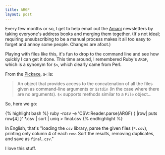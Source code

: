 ```yaml
---
title: ARGF
layout: post
---
```

Every few months or so, I get to help email out the <a href="http://www.amanikids.org">Amani</a> newsletters by taking everyone's address books and merging them together. (It's not ideal; requiring unsubscribing to be a manual process makes it all too easy to forget and annoy some people. Changes are afoot.)

Playing with files like this, it's fun to drop to the command line and see how quickly I can get it done. This time around, I remembered Ruby's <code>ARGF</code>, which is a synonym for `$<`, which clearly came from Perl.

From the <a href="http://www.pragmaticprogrammer.com/titles/ruby">Pickaxe</a>, `$<` is:

> An object that provides access to the concatenation of all the files given as command-line arguments or `$stdin` (in the case where there are no arguments). `$<` supports methods similar to a `File` object...

So, here we go:

{% highlight bash %}
ruby -rcsv -e 'CSV::Reader.parse(ARGF) { |row| puts row[4] }' *.csv
  | sort | uniq > final.csv
{% endhighlight %}

In English, that's "loading the `csv` library, parse the given files (`*.csv`), printing only column 4 of each `row`. Sort the results, removing duplicates, and save as `final.csv`."

I love this stuff.
